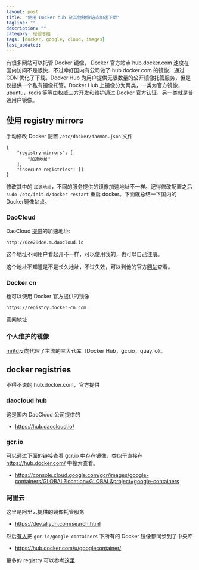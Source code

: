```yaml
---
layout: post
title: "使用 Docker hub 及其他镜像站点加速下载"
tagline: ""
description: ""
category: 经验总结
tags: [docker, google, cloud, images]
last_updated: 
---
```


有很多网站可以托管 Docker 镜像， Docker 官方站点 hub.docker.com 速度在国内访问不是很快，不过幸好国内有公司做了 hub.docker.com 的镜像，通过 CDN 优化了下载。Docker Hub 为用户提供无限数量的公开镜像托管服务，但是仅提供一个私有镜像托管。Docker Hub 上镜像分为两类，一类为官方镜像，ubuntu，redis 等等由权威三方开发和维护通过 Docker 官方认证，另一类就是普通用户镜像。

## 使用 registry mirrors
手动修改 Docker 配置 `/etc/docker/daemon.json` 文件

    {
        "registry-mirrors": [
            "加速地址"
        ],
        "insecure-registries": []
    } 

修改其中的 `加速地址`，不同的服务提供的镜像加速地址不一样。记得修改配置之后 `sudo /etc/init.d/docker restart` 重启 docker。下面就总结一下国内的Docker镜像站点。

### DaoCloud
DaoCloud [提供](https://www.daocloud.io/mirror#accelerator-doc)的加速地址:

    http://6ce28dce.m.daocloud.io

这个地址不同用户看起开不一样，可以使用我的，也可以自己注册。

这个地址不知道是不是长久地址，不过失效，可以到他的官方[网站](http://6ce28dce.m.daocloud.io)查看。

### Docker cn
也可以使用 Docker 官方提供的镜像

    https://registry.docker-cn.com

官网[地址](https://www.docker-cn.com/registry-mirror)

### 个人维护的镜像

[mritd](https://mritd.me/2017/03/21/private-maintenance-docker-mirror-registry/)反向代理了主流的三大仓库（Docker Hub，gcr.io，quay.io）。

## docker registries
不得不说的 hub.docker.com，官方提供

### daocloud hub
这是国内 DaoCloud 公司提供的

- https://hub.daocloud.io/

### gcr.io
可以通过下面的链接查看 gcr.io 中存在镜像，类似于直接在 <https://hub.docker.com/> 中搜索查看。

- <https://console.cloud.google.com/gcr/images/google-containers/GLOBAL?location=GLOBAL&project=google-containers>

### 阿里云
这里是阿里云提供的镜像托管服务

- <https://dev.aliyun.com/search.html>

然后[有人](http://dockone.io/question/1216)把 `gcr.io/google-containers` 下所有的 Docker 镜像都同步到了中央库

- <https://hub.docker.com/u/googlecontainer/>

更多的 registry 可以参考[这里](https://github.com/veggiemonk/awesome-docker#registry)

